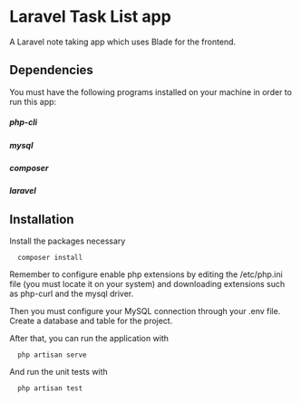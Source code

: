 # Laravel Task List app

A Laravel note taking app which uses Blade for the frontend.

## Dependencies

You must have the following programs installed on your machine in order to run this app:

##### php-cli
##### mysql
##### composer
##### laravel

## Installation

Install the packages necessary

```
  composer install
```

Remember to configure enable php extensions by editing the /etc/php.ini file (you must locate it on your system) and downloading extensions such as php-curl and the mysql driver.

Then you must configure your MySQL connection through your .env file. Create a database and table for the project.

After that, you can run the application with

```
  php artisan serve
```

And run the unit tests with

```
  php artisan test
```
